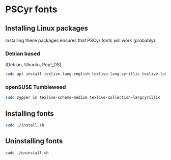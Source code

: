 # PSCyr fonts

## Installing Linux packages

Installing these packages ensures that PSCyr fonts will work (probably).

### Debian based

(Debian, Ubuntu, Pop!_OS)

```bash
sudo apt install texlive-lang-english texlive-lang-cyrillic texlive-latex-base texlive-latex-extra
```

### openSUSE Tumbleweed

```bash
sudo zypper in texlive-scheme-medium texlive-collection-langcyrillic
```

## Installing fonts

```bash
sudo ./install.sh
```

## Uninstalling fonts

```bash
sudo ./uninstall.sh
```
